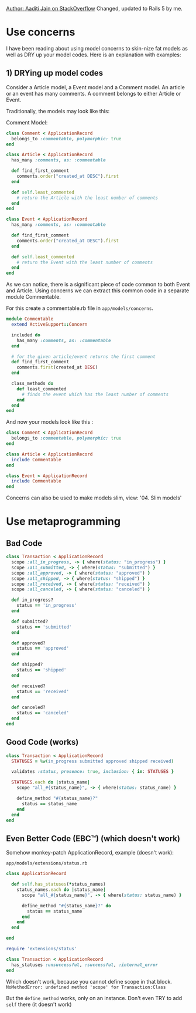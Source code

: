 [Author: Aaditi Jain on StackOverflow](https://stackoverflow.com/questions/14541823/how-to-use-concerns-in-rails-4)
Changed, updated to Rails 5 by me.

# Use concerns
I have been reading about using model concerns to skin-nize fat models as well as DRY up your model codes. Here is an explanation with examples:

## 1) DRYing up model codes
Consider a Article model, a Event model and a Comment model. An article or an event has many comments. A comment belongs to either Article or Event.

Traditionally, the models may look like this:

Comment Model:
~~~ruby
class Comment < ApplicationRecord
  belongs_to :commentable, polymorphic: true
end

class Article < ApplicationRecord
  has_many :comments, as: :commentable

  def find_first_comment
    comments.order("created_at DESC").first
  end

  def self.least_commented
    # return the Article with the least number of comments
  end
end

class Event < ApplicationRecord
  has_many :comments, as: :commentable

  def find_first_comment
    comments.order("created_at DESC").first
  end

  def self.least_commented
    # return the Event with the least number of comments
  end
end
~~~

As we can notice, there is a significant piece of code common to both Event and Article. Using concerns we can extract this common code in a separate module Commentable.

For this create a commentable.rb file in `app/models/concerns`.

~~~ruby
module Commentable
  extend ActiveSupport::Concern

  included do
    has_many :comments, as: :commentable
  end

  # for the given article/event returns the first comment
  def find_first_comment
    comments.first(created_at DESC)
  end

  class_methods do
    def least_commented
      # finds the event which has the least number of comments
    end
  end
end
~~~

And now your models look like this :

~~~ruby
class Comment < ApplicationRecord
  belongs_to :commentable, polymorphic: true
end

class Article < ApplicationRecord
  include Commentable
end

class Event < ApplicationRecord
  include Commentable
end
~~~

Concerns can also be used to make models slim, view: '04. Slim models'

# Use metaprogramming
## Bad Code
~~~ruby
class Transaction < ApplicationRecord
  scope :all_in_progress, -> { where(status: "in_progress") }
  scope :all_submitted, -> { where(status: "submitted") }
  scope :all_approved, -> { where(status: "approved") }
  scope :all_shipped, -> { where(status: "shipped") }
  scope :all_received, -> { where(status: "received") }
  scope :all_canceled, -> { where(status: "canceled") }

  def in_progress?
    status == 'in_progress'
  end

  def submitted?
    status == 'submitted'
  end

  def approved?
    status == 'approved'
  end

  def shipped?
    status == 'shipped'
  end

  def received?
    status == 'received'
  end

  def canceled?
    status == 'canceled'
  end
end
~~~

## Good Code (works)
~~~ruby
class Transaction < ApplicationRecord
  STATUSES = %w(in_progress submitted approved shipped received)

  validates :status, presence: true, inclusion: { in: STATUSES }

  STATUSES.each do |status_name|
    scope "all_#{status_name}", -> { where(status: status_name) }

    define_method "#{status_name}?"
      status == status_name
    end
  end
end
~~~

## Even Better Code (EBC™) (which doesn't work)
Somehow monkey-patch ApplicationRecord, example (doesn't work):

`app/models/extensions/status.rb`
~~~ruby
class ApplicationRecord

  def self.has_statuses(*status_names)
    status_names.each do |status_name|
      scope "all_#{status_name}", -> { where(status: status_name) }

      define_method "#{status_name}?" do
        status == status_name
      end
    end
  end

end
~~~

~~~ruby
require 'extensions/status'

class Transaction < ApplicationRecord
  has_statuses :unsuccessful, :successful, :internal_error
end
~~~

Which doesn't work, because you cannot define scope in that block.
`NoMethodError: undefined method 'scope' for Transaction:Class`

But the `define_method` works, only on an instance. Don't even TRY to add `self` there (it doesn't work)
